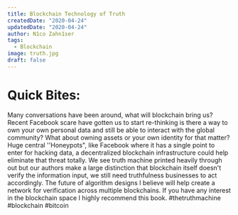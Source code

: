 ```yaml
---
title: Blockchain Technology of Truth
createdDate: "2020-04-24"
updatedDate: "2020-04-24"
author: N1co Zahn1ser
tags:
  - Blockchain
image: truth.jpg
draft: false
---
```


# Quick Bites:

Many conversations have been around, what will blockchain bring us? Recent Facebook scare have gotten us to start re-thinking is there a way to own your own personal data and still be able to interact with the global community? What about owning assets or your own identity for that matter? Huge central ''Honeypots", like Facebook where it has a single point to enter for hacking data, a decentralized blockchain infrastructure could help eliminate that threat totally. We see truth machine printed heavily through out but our authors make a large distinction that blockchain itself doesn't verify the information input, we still need truthfulness businesses to act accordingly.
The future of algorithm designs I believe will help create a network for verification across multiple blockchains. If you have any interest in the blockchain space I highly recommend this book. #thetruthmachine #blockchain #bitcoin
